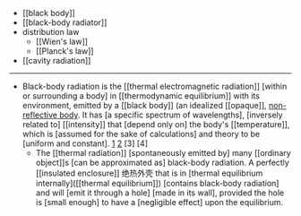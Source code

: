 - [[black body]]
- [[black-body radiator]]
- distribution law
    - [[Wien's law]]
    - [[Planck's law]]
- [[cavity radiation]]
- ---
- Black-body radiation is the [[thermal electromagnetic radiation]] [within or surrounding a body] in [[thermodynamic equilibrium]] with its environment, emitted by a [[black body]] (an idealized [[opaque]], [non-reflective body](). It has [a specific spectrum of wavelengths], [inversely related to] [[intensity]] that [depend only on] the body's [[temperature]], which is [assumed for the sake of calculations] and theory to be [uniform and constant]. [1](((wB1tjZ97o))) [2](((YtDlStw5V))) [3] [4]
    - The [[thermal radiation]] [spontaneously emitted by] many [[ordinary object]]s [can be approximated as] black-body radiation. A perfectly [[insulated enclosure]] 绝热外壳 that is in [thermal equilibrium internally]([[thermal equilibrium]]) [contains black-body radiation] and will [emit it through a hole] [made in its wall], provided the hole is [small enough] to have a [negligible effect] upon the equilibrium.
